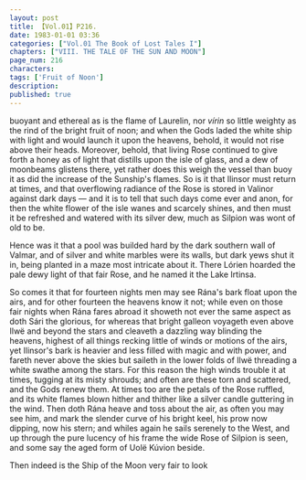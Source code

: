 ```yaml
---
layout: post
title: 【Vol.01】P216.
date: 1983-01-01 03:36
categories: ["Vol.01 The Book of Lost Tales I"]
chapters: ["VIII. THE TALE OF THE SUN AND MOON"]
page_num: 216
characters: 
tags: ['Fruit of Noon']
description: 
published: true
---
```


<p style="text-indent: 0;">
buoyant and ethereal as is the flame of Laurelin, nor <I>vírin</I> so little weighty as the rind of the bright fruit of noon; and when the Gods laded the white ship with light and would launch it upon the heavens, behold, it would not rise above their heads. Moreover, behold, that living Rose continued to give forth a honey as of light that distills upon the isle of glass, and a dew of moonbeams glistens there, yet rather does this weigh the vessel than buoy it as did the increase of the Sunship's flames. So is it that Ilinsor must return at times, and that overflowing radiance of the Rose is stored in Valinor against dark days — and it is to tell that such days come ever and anon, for then the white flower of the isle wanes and scarcely shines, and then must it be refreshed and watered with its silver dew, much as Silpion was wont of old to be.
</p>

Hence was it that a pool was builded hard by the dark southern wall of Valmar, and of silver and white marbles were its walls, but dark yews shut it in, being planted in a maze most intricate about it. There Lórien hoarded the pale dewy light of that fair Rose, and he named it the Lake Irtinsa.

So comes it that for fourteen nights men may see Rána's bark float upon the airs, and for other fourteen the heavens know it not; while even on those fair nights when Rána fares abroad it showeth not ever the same aspect as doth Sári the glorious, for whereas that bright galleon voyageth even above Ilwë and beyond the stars and cleaveth a dazzling way blinding the heavens, highest of all things recking little of winds or motions of the airs, yet Ilinsor's bark is heavier and less filled with magic and with power, and fareth never above the skies but saileth in the lower folds of Ilwë threading a white swathe among the stars. For this reason the high winds trouble it at times, tugging at its misty shrouds; and often are these torn and scattered, and the Gods renew them. At times too are the petals of the Rose ruffled, and its white flames blown hither and thither like a silver candle guttering in the wind. Then doth Rána heave and toss about the air, as often you may see him, and mark the slender curve of his bright keel, his prow now dipping, now his stern; and whiles again he sails serenely to the West, and up through the pure lucency of his frame the wide Rose of Silpion is seen, and some say the aged form of Uolë Kúvion beside.

Then indeed is the Ship of the Moon very fair to look

